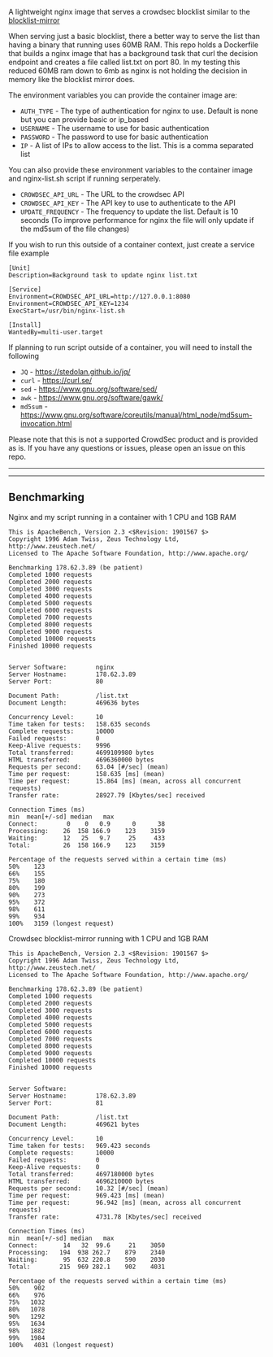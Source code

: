 A lightweight nginx image that serves a crowdsec blocklist similar to the [blocklist-mirror](https://github.com/crowdsecurity/cs-blocklist-mirror)

When serving just a basic blocklist, there a better way to serve the list than having a binary that running uses 60MB RAM. This repo holds a Dockerfile that builds a nginx image that has a background task that curl the decision endpoint and creates a file called list.txt on port 80. In my testing this reduced 60MB ram down to 6mb as nginx is not holding the decision in memory like the blocklist mirror does.

The environment variables you can provide the container image are:

* `AUTH_TYPE` - The type of authentication for nginx to use. Default is none but you can provide basic or ip_based
* `USERNAME` - The username to use for basic authentication
* `PASSWORD` - The password to use for basic authentication
* `IP` - A list of IPs to allow access to the list. This is a comma separated list

You can also provide these environment variables to the container image and nginx-list.sh script if running serperately.

* `CROWDSEC_API_URL` - The URL to the crowdsec API
* `CROWDSEC_API_KEY` - The API key to use to authenticate to the API
* `UPDATE_FREQUENCY` - The frequency to update the list. Default is 10 seconds (To improve performance for nginx the file will only update if the md5sum of the file changes)

If you wish to run this outside of a container context, just create a service file example

```
[Unit]
Description=Background task to update nginx list.txt

[Service]
Environment=CROWDSEC_API_URL=http://127.0.0.1:8080
Environment=CROWDSEC_API_KEY=1234
ExecStart=/usr/bin/nginx-list.sh

[Install]
WantedBy=multi-user.target
```

If planning to run script outside of a container, you will need to install the following
* `JQ` - https://stedolan.github.io/jq/
* `curl` - https://curl.se/
* `sed` - https://www.gnu.org/software/sed/
* `awk` - https://www.gnu.org/software/gawk/
* `md5sum` - https://www.gnu.org/software/coreutils/manual/html_node/md5sum-invocation.html

Please note that this is not a supported CrowdSec product and is provided as is. If you have any questions or issues, please open an issue on this repo.


---
---

Benchmarking
------------
Nginx and my script running in a container with 1 CPU and 1GB RAM

```
This is ApacheBench, Version 2.3 <$Revision: 1901567 $>
Copyright 1996 Adam Twiss, Zeus Technology Ltd, http://www.zeustech.net/
Licensed to The Apache Software Foundation, http://www.apache.org/

Benchmarking 178.62.3.89 (be patient)
Completed 1000 requests
Completed 2000 requests
Completed 3000 requests
Completed 4000 requests
Completed 5000 requests
Completed 6000 requests
Completed 7000 requests
Completed 8000 requests
Completed 9000 requests
Completed 10000 requests
Finished 10000 requests


Server Software:        nginx
Server Hostname:        178.62.3.89
Server Port:            80

Document Path:          /list.txt
Document Length:        469636 bytes

Concurrency Level:      10
Time taken for tests:   158.635 seconds
Complete requests:      10000
Failed requests:        0
Keep-Alive requests:    9996
Total transferred:      4699109980 bytes
HTML transferred:       4696360000 bytes
Requests per second:    63.04 [#/sec] (mean)
Time per request:       158.635 [ms] (mean)
Time per request:       15.864 [ms] (mean, across all concurrent requests)
Transfer rate:          28927.79 [Kbytes/sec] received

Connection Times (ms)
min  mean[+/-sd] median   max
Connect:        0    0   0.9      0      38
Processing:    26  158 166.9    123    3159
Waiting:       12   25   9.7     25     433
Total:         26  158 166.9    123    3159

Percentage of the requests served within a certain time (ms)
50%    123
66%    155
75%    180
80%    199
90%    273
95%    372
98%    611
99%    934
100%   3159 (longest request)
```

Crowdsec blocklist-mirror running with 1 CPU and 1GB RAM

```
This is ApacheBench, Version 2.3 <$Revision: 1901567 $>
Copyright 1996 Adam Twiss, Zeus Technology Ltd, http://www.zeustech.net/
Licensed to The Apache Software Foundation, http://www.apache.org/

Benchmarking 178.62.3.89 (be patient)
Completed 1000 requests
Completed 2000 requests
Completed 3000 requests
Completed 4000 requests
Completed 5000 requests
Completed 6000 requests
Completed 7000 requests
Completed 8000 requests
Completed 9000 requests
Completed 10000 requests
Finished 10000 requests


Server Software:
Server Hostname:        178.62.3.89
Server Port:            81

Document Path:          /list.txt
Document Length:        469621 bytes

Concurrency Level:      10
Time taken for tests:   969.423 seconds
Complete requests:      10000
Failed requests:        0
Keep-Alive requests:    0
Total transferred:      4697180000 bytes
HTML transferred:       4696210000 bytes
Requests per second:    10.32 [#/sec] (mean)
Time per request:       969.423 [ms] (mean)
Time per request:       96.942 [ms] (mean, across all concurrent requests)
Transfer rate:          4731.78 [Kbytes/sec] received

Connection Times (ms)
min  mean[+/-sd] median   max
Connect:       14   32  99.6     21    3050
Processing:   194  938 262.7    879    2340
Waiting:       95  632 220.8    590    2030
Total:        215  969 282.1    902    4031

Percentage of the requests served within a certain time (ms)
50%    902
66%    976
75%   1032
80%   1078
90%   1292
95%   1634
98%   1882
99%   1984
100%   4031 (longest request)
```